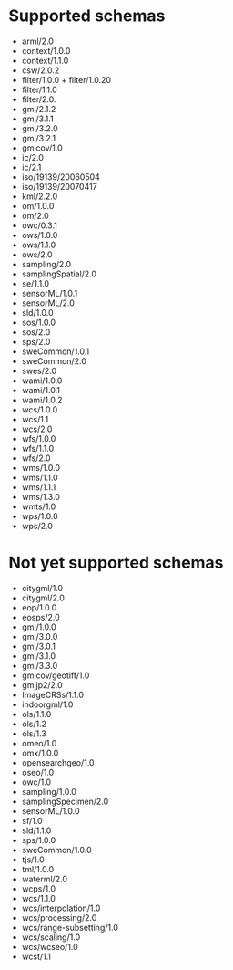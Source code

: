 # Supported schemas

* arml/2.0
* context/1.0.0
* context/1.1.0
* csw/2.0.2
* filter/1.0.0 + filter/1.0.20
* filter/1.1.0
* filter/2.0.
* gml/2.1.2
* gml/3.1.1
* gml/3.2.0
* gml/3.2.1
* gmlcov/1.0
* ic/2.0
* ic/2.1
* iso/19139/20060504
* iso/19139/20070417
* kml/2.2.0
* om/1.0.0
* om/2.0
* owc/0.3.1
* ows/1.0.0
* ows/1.1.0
* ows/2.0
* sampling/2.0
* samplingSpatial/2.0
* se/1.1.0
* sensorML/1.0.1
* sensorML/2.0
* sld/1.0.0
* sos/1.0.0
* sos/2.0
* sps/2.0
* sweCommon/1.0.1
* sweCommon/2.0
* swes/2.0
* wami/1.0.0
* wami/1.0.1
* wami/1.0.2
* wcs/1.0.0
* wcs/1.1
* wcs/2.0
* wfs/1.0.0
* wfs/1.1.0
* wfs/2.0
* wms/1.0.0
* wms/1.1.0
* wms/1.1.1
* wms/1.3.0
* wmts/1.0
* wps/1.0.0
* wps/2.0

# Not yet supported schemas

* citygml/1.0
* citygml/2.0
* eop/1.0.0
* eosps/2.0
* gml/1.0.0
* gml/3.0.0
* gml/3.0.1
* gml/3.1.0
* gml/3.3.0
* gmlcov/geotiff/1.0
* gmljp2/2.0
* ImageCRSs/1.1.0
* indoorgml/1.0
* ols/1.1.0
* ols/1.2
* ols/1.3
* omeo/1.0
* omx/1.0.0
* opensearchgeo/1.0
* oseo/1.0
* owc/1.0
* sampling/1.0.0
* samplingSpecimen/2.0
* sensorML/1.0.0
* sf/1.0
* sld/1.1.0
* sps/1.0.0
* sweCommon/1.0.0
* tjs/1.0
* tml/1.0.0
* waterml/2.0
* wcps/1.0
* wcs/1.1.0
* wcs/interpolation/1.0
* wcs/processing/2.0
* wcs/range-subsetting/1.0
* wcs/scaling/1.0
* wcs/wcseo/1.0
* wcst/1.1